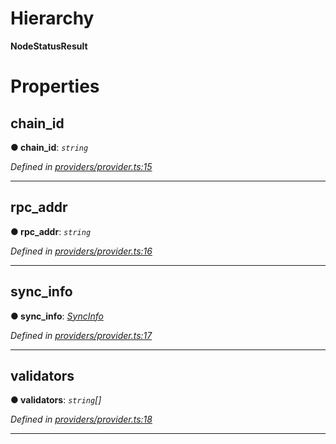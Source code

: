 

# Hierarchy

**NodeStatusResult**

# Properties

<a id="chain_id"></a>

##  chain_id

**● chain_id**: *`string`*

*Defined in [providers/provider.ts:15](https://github.com/nearprotocol/nearlib/blob/01b260c/src.ts/providers/provider.ts#L15)*

___
<a id="rpc_addr"></a>

##  rpc_addr

**● rpc_addr**: *`string`*

*Defined in [providers/provider.ts:16](https://github.com/nearprotocol/nearlib/blob/01b260c/src.ts/providers/provider.ts#L16)*

___
<a id="sync_info"></a>

##  sync_info

**● sync_info**: *[SyncInfo](_providers_provider_.syncinfo.md)*

*Defined in [providers/provider.ts:17](https://github.com/nearprotocol/nearlib/blob/01b260c/src.ts/providers/provider.ts#L17)*

___
<a id="validators"></a>

##  validators

**● validators**: *`string`[]*

*Defined in [providers/provider.ts:18](https://github.com/nearprotocol/nearlib/blob/01b260c/src.ts/providers/provider.ts#L18)*

___

